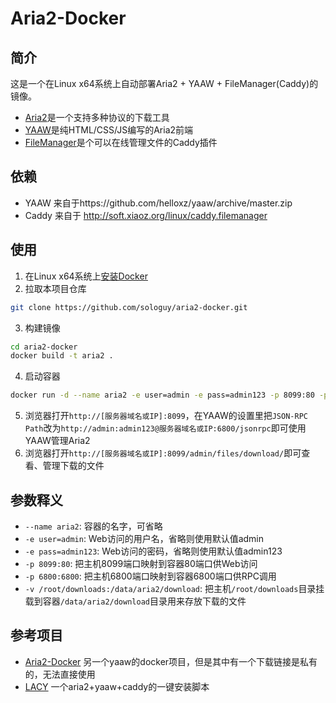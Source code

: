 # Aria2-Docker
## 简介
这是一个在Linux x64系统上自动部署Aria2 + YAAW + FileManager(Caddy)的镜像。

* [Aria2](https://github.com/aria2/aria2)是一个支持多种协议的下载工具
* [YAAW](https://github.com/binux/yaaw)是纯HTML/CSS/JS编写的Aria2前端
* [FileManager](https://github.com/hacdias/filemanager)是个可以在线管理文件的Caddy插件

## 依赖
- YAAW  来自于https://github.com/helloxz/yaaw/archive/master.zip
- Caddy 来自于 http://soft.xiaoz.org/linux/caddy.filemanager

## 使用
1. 在Linux x64系统上[安装Docker](https://docs.docker.com/engine/installation/linux/docker-ce/ubuntu/)
2. 拉取本项目仓库
```bash
git clone https://github.com/sologuy/aria2-docker.git
```
3. 构建镜像
```bash
cd aria2-docker 
docker build -t aria2 .
```
4. 启动容器
```bash
docker run -d --name aria2 -e user=admin -e pass=admin123 -p 8099:80 -p 6800:6800 -v /root/downloads:/data/aria2/download aria2
```
5. 浏览器打开`http://[服务器域名或IP]:8099`，在YAAW的设置里把`JSON-RPC Path`改为`http://admin:admin123@服务器域名或IP:6800/jsonrpc`即可使用YAAW管理Aria2
6. 浏览器打开`http://[服务器域名或IP]:8099/admin/files/download/`即可查看、管理下载的文件

## 参数释义
* `--name aria2`: 容器的名字，可省略
* `-e user=admin`: Web访问的用户名，省略则使用默认值admin
* `-e pass=admin123`: Web访问的密码，省略则使用默认值admin123
* `-p 8099:80`: 把主机8099端口映射到容器80端口供Web访问
* `-p 6800:6800`: 把主机6800端口映射到容器6800端口供RPC调用
* `-v /root/downloads:/data/aria2/download`: 把主机`/root/downloads`目录挂载到容器`/data/aria2/download`目录用来存放下载的文件

## 参考项目
* [Aria2-Docker](https://github.com/zyfworks/aria2-docker) 另一个yaaw的docker项目，但是其中有一个下载链接是私有的，无法直接使用
* [LACY](https://github.com/helloxz/aria2) 一个aria2+yaaw+caddy的一键安装脚本
